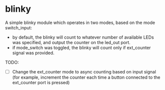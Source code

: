 # blinky
A simple blinky module which operates in two modes, based on the mode switch_input:
* by default, the blinky will count to whatever number of available LEDs was specified, and output the counter on the led_out port.
* if mode_switch was toggled, the blinky will count only if ext_counter signal was provided.

TODO:
- [ ] Change the ext_counter mode to async counting based on input signal (for example, increment the counter each time a button connected to the ext_counter port is pressed)
